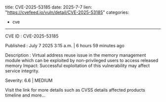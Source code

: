  
title: CVE-2025-53185
date: 2025-7-7
lien: "https://cvefeed.io/vuln/detail/CVE-2025-53185"
categories:
  - cve
---

CVE ID : CVE-2025-53185

Published :  July 7
2025
3:15 a.m. | 6 hours
59 minutes ago

Description : Virtual address reuse issue in the memory management module
which can be exploited by non-privileged users to access released memory
Impact: Successful exploitation of this vulnerability may affect service integrity.

Severity: 6.6 | MEDIUM

Visit the link for more details
such as CVSS details
affected products
timeline
and more...
